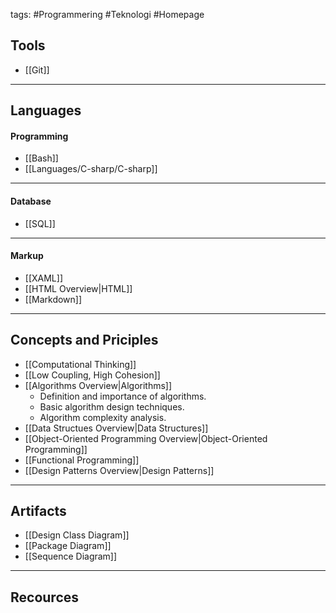 tags: #Programmering #Teknologi #Homepage

## Tools
- [[Git]]

---

## Languages
#### Programming
- [[Bash]]
- [[Languages/C-sharp/C-sharp]]

---

#### Database
- [[SQL]]

---

#### Markup
- [[XAML]]
- [[HTML Overview|HTML]]
- [[Markdown]]

---

## Concepts and Priciples
- [[Computational Thinking]]
- [[Low Coupling, High Cohesion]]
- [[Algorithms Overview|Algorithms]]
	- Definition and importance of algorithms.
	- Basic algorithm design techniques.
	- Algorithm complexity analysis.
- [[Data Structues Overview|Data Structures]]
- [[Object-Oriented Programming Overview|Object-Oriented Programming]]
- [[Functional Programming]]
- [[Design Patterns Overview|Design Patterns]]

---

## Artifacts
- [[Design Class Diagram]]
- [[Package Diagram]]
- [[Sequence Diagram]]

---

## Recources